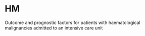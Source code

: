 # HM
Outcome and prognostic factors for patients with haematological malignancies admitted to an intensive care unit
